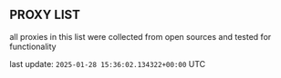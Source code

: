 ## PROXY LIST

all proxies in this list were collected from open sources and tested for functionality

last update: `2025-01-28 15:36:02.134322+00:00` UTC